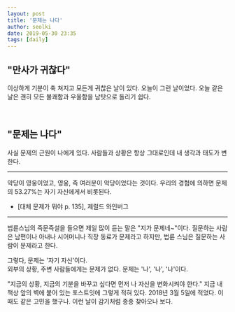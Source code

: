 ```yaml
---
layout: post
title: '문제는 나다'
author: seolki
date: 2019-05-30 23:35
tags: [daily]
---
```


## "만사가 귀찮다"

이상하게 기분이 축 쳐지고 모든게 귀찮은 날이 있다. 오늘이 그런 날이었다. 
오늘 같은 날은 괜히 모든 불쾌함과 우울함을 남탓으로 돌리기 쉽다.

<br>

## "문제는 나다"

사실 문제의 근원이 나에게 있다. 
사람들과 상황은 항상 그대로인데 내 생각과 태도가 변한다.

<hr>

악당이 영웅이었고, 영웅, 즉 여러분이 악당이었다는 것이다. 
우리의 경험에 의하면 문제의 53.27%는 자기 자신에게서 비롯된다. 

- [대체 문제가 뭐야 p. 135], 제럴드 와인버그 

<hr>

법륜스님의 즉문즉설을 들으면 제일 많이 듣는 말은 "지가 문제네~"이다. 
질문하는 사람은 남편이나 아내나 시어머니나 직장 동료가 문제라고 하지만, 
법륜 스님은 질문하는 사람이 문제라고 한다. 

그렇다, 문제는 '자기 자신'이다.  
외부의 상황, 주변 사람들에게는 문제가 없다. 
문제는 '나', '나', '나'이다. 

"지금의 상황, 지금의 기분을 바꾸고 싶다면 먼저 나 자신을 변화시켜야 한다."
지금 내 책상 앞의 벽에 붙어 있는 포스트잇에 그렇게 적혀 있다. 2018년 3월 5일에 적었다.
이 때도 같은 고민을 했구나. 이런 날이 감기처럼 종종 찾아오나 보다. 

